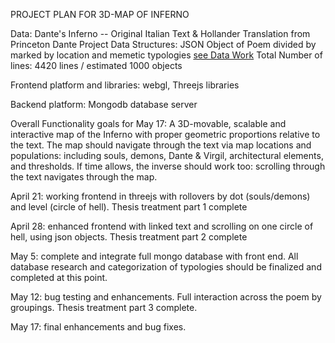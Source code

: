 PROJECT PLAN FOR 3D-MAP OF INFERNO

Data: Dante's Inferno -- Original Italian Text & Hollander Translation from Princeton Dante Project
Data Structures: JSON Object of Poem divided by marked by location and memetic typologies [see Data Work](https://github.com/jthirkield/thesis/blob/master/work/DataStructures.txt)
Total Number of lines: 4420 lines / estimated 1000 objects


Frontend platform and libraries: webgl, Threejs libraries

Backend platform: Mongodb database server

Overall Functionality goals for May 17: A 3D-movable, scalable and interactive map of the Inferno with proper geometric proportions relative to the text. The map should navigate through the text via map locations and populations: including souls, demons, Dante & Virgil, architectural elements, and thresholds. If time allows, the inverse should work too: scrolling through the text navigates through the map. 

April 21: working frontend in threejs with rollovers by dot (souls/demons) and level (circle of hell). Thesis treatment part 1 complete

April 28: enhanced frontend with linked text and scrolling on one circle of hell, using json objects. Thesis treatment part 2 complete

May 5: complete and integrate full mongo database with front end. All database research and categorization of typologies should be finalized and completed at this point.

May 12: bug testing and enhancements. Full interaction across the poem by groupings. Thesis treatment part 3 complete.

May 17: final enhancements and bug fixes.